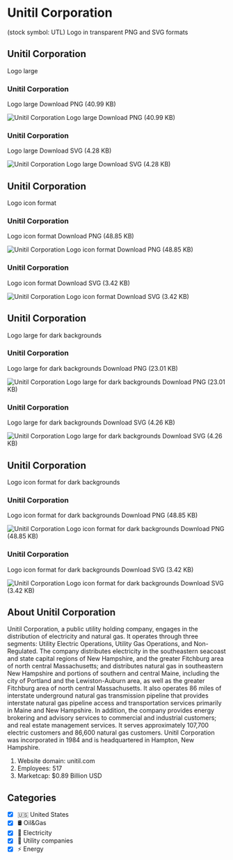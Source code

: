# Unitil Corporation
 (stock symbol: UTL) Logo in transparent PNG and SVG formats

## Unitil Corporation
 Logo large

### Unitil Corporation
 Logo large Download PNG (40.99 KB)

![Unitil Corporation
 Logo large Download PNG (40.99 KB)](/img/orig/UTL_BIG-0fa6089c.png)

### Unitil Corporation
 Logo large Download SVG (4.28 KB)

![Unitil Corporation
 Logo large Download SVG (4.28 KB)](/img/orig/UTL_BIG-4a795c62.svg)

## Unitil Corporation
 Logo icon format

### Unitil Corporation
 Logo icon format Download PNG (48.85 KB)

![Unitil Corporation
 Logo icon format Download PNG (48.85 KB)](/img/orig/UTL-fcd69a57.png)

### Unitil Corporation
 Logo icon format Download SVG (3.42 KB)

![Unitil Corporation
 Logo icon format Download SVG (3.42 KB)](/img/orig/UTL-baff7ec6.svg)

## Unitil Corporation
 Logo large for dark backgrounds

### Unitil Corporation
 Logo large for dark backgrounds Download PNG (23.01 KB)

![Unitil Corporation
 Logo large for dark backgrounds Download PNG (23.01 KB)](/img/orig/UTL_BIG.D-619f51bc.png)

### Unitil Corporation
 Logo large for dark backgrounds Download SVG (4.26 KB)

![Unitil Corporation
 Logo large for dark backgrounds Download SVG (4.26 KB)](/img/orig/UTL_BIG.D-bf3a6b67.svg)

## Unitil Corporation
 Logo icon format for dark backgrounds

### Unitil Corporation
 Logo icon format for dark backgrounds Download PNG (48.85 KB)

![Unitil Corporation
 Logo icon format for dark backgrounds Download PNG (48.85 KB)](/img/orig/UTL.D-f530a154.png)

### Unitil Corporation
 Logo icon format for dark backgrounds Download SVG (3.42 KB)

![Unitil Corporation
 Logo icon format for dark backgrounds Download SVG (3.42 KB)](/img/orig/UTL.D-1151181e.svg)

## About Unitil Corporation


Unitil Corporation, a public utility holding company, engages in the distribution of electricity and natural gas. It operates through three segments: Utility Electric Operations, Utility Gas Operations, and Non-Regulated. The company distributes electricity in the southeastern seacoast and state capital regions of New Hampshire, and the greater Fitchburg area of north central Massachusetts; and distributes natural gas in southeastern New Hampshire and portions of southern and central Maine, including the city of Portland and the Lewiston-Auburn area, as well as the greater Fitchburg area of north central Massachusetts. It also operates 86 miles of interstate underground natural gas transmission pipeline that provides interstate natural gas pipeline access and transportation services primarily in Maine and New Hampshire. In addition, the company provides energy brokering and advisory services to commercial and industrial customers; and real estate management services. It serves approximately 107,700 electric customers and 86,600 natural gas customers. Unitil Corporation was incorporated in 1984 and is headquartered in Hampton, New Hampshire.

1. Website domain: unitil.com
2. Employees: 517
3. Marketcap: $0.89 Billion USD


## Categories
- [x] 🇺🇸 United States
- [x] 🛢 Oil&Gas
- [x] 🔋 Electricity
- [x] 🚰 Utility companies
- [x] ⚡ Energy
